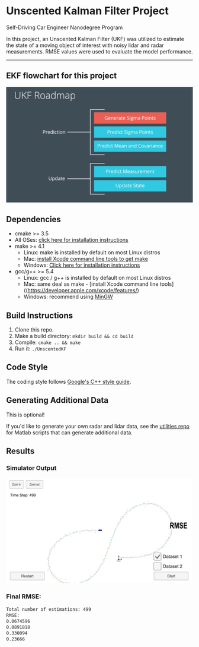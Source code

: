 # Unscented Kalman Filter Project 
Self-Driving Car Engineer Nanodegree Program

In this project, an Unscented Kalman Filter (UKF) was utilized to estimate the state of a moving object of interest with noisy lidar and radar measurements. RMSE values were used to evaluate the model performance.

---
## EKF flowchart for this project
![alt text][ukf_flowchart]

[ukf_flowchart]: ./media/UKF_flowchart.png 

## Dependencies
* cmake >= 3.5
 * All OSes: [click here for installation instructions](https://cmake.org/install/)
* make >= 4.1
  * Linux: make is installed by default on most Linux distros
  * Mac: [install Xcode command line tools to get make](https://developer.apple.com/xcode/features/)
  * Windows: [Click here for installation instructions](http://gnuwin32.sourceforge.net/packages/make.htm)
* gcc/g++ >= 5.4
  * Linux: gcc / g++ is installed by default on most Linux distros
  * Mac: same deal as make - [install Xcode command line tools]((https://developer.apple.com/xcode/features/)
  * Windows: recommend using [MinGW](http://www.mingw.org/)
  
## Build Instructions
1. Clone this repo.
2. Make a build directory: `mkdir build && cd build`
3. Compile: `cmake .. && make`
4. Run it: `./UnscentedKF` 

## Code Style
The coding style follows [Google's C++ style guide](https://google.github.io/styleguide/cppguide.html).

## Generating Additional Data
This is optional!

If you'd like to generate your own radar and lidar data, see the
[utilities repo](https://github.com/udacity/CarND-Mercedes-SF-Utilities) for Matlab scripts that can generate additional data.

## Results

### Simulator Output
![alt text][ukf_output]

[ukf_output]: ./media/UKF_simulator_output.png

### Final RMSE:
```
Total number of estimations: 499
RMSE: 
0.0674596
0.0891818
0.330094
0.23666
``` 
